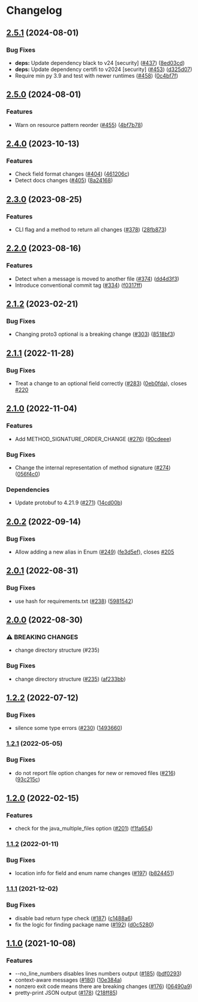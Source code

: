 # Changelog

## [2.5.1](https://github.com/googleapis/proto-breaking-change-detector/compare/v2.5.0...v2.5.1) (2024-08-01)


### Bug Fixes

* **deps:** Update dependency black to v24 [security] ([#437](https://github.com/googleapis/proto-breaking-change-detector/issues/437)) ([8ed03cd](https://github.com/googleapis/proto-breaking-change-detector/commit/8ed03cd5ca2ccbf56705b7cbb6d4fdde35ecaabc))
* **deps:** Update dependency certifi to v2024 [security] ([#453](https://github.com/googleapis/proto-breaking-change-detector/issues/453)) ([d325d07](https://github.com/googleapis/proto-breaking-change-detector/commit/d325d07ee8f6ce3a6a93e7da87fbb6aad966572a))
* Require min py 3.9 and test with newer runtimes ([#458](https://github.com/googleapis/proto-breaking-change-detector/issues/458)) ([0c4bf7f](https://github.com/googleapis/proto-breaking-change-detector/commit/0c4bf7fd545e9d36e002b93d2f81cfb92fa1cbeb))

## [2.5.0](https://github.com/googleapis/proto-breaking-change-detector/compare/v2.4.0...v2.5.0) (2024-08-01)


### Features

* Warn on resource pattern reorder ([#455](https://github.com/googleapis/proto-breaking-change-detector/issues/455)) ([4bf7b78](https://github.com/googleapis/proto-breaking-change-detector/commit/4bf7b7800244e1e9767669b0a1f00a0178b03954))

## [2.4.0](https://github.com/googleapis/proto-breaking-change-detector/compare/v2.3.0...v2.4.0) (2023-10-13)


### Features

* Check field format changes ([#404](https://github.com/googleapis/proto-breaking-change-detector/issues/404)) ([461206c](https://github.com/googleapis/proto-breaking-change-detector/commit/461206c230cdeba41b43d0f17c8205fbbbc8fea6))
* Detect docs changes ([#405](https://github.com/googleapis/proto-breaking-change-detector/issues/405)) ([8a24168](https://github.com/googleapis/proto-breaking-change-detector/commit/8a24168af875235cedf4009f865e2e0649c12e27))

## [2.3.0](https://github.com/googleapis/proto-breaking-change-detector/compare/v2.2.0...v2.3.0) (2023-08-25)


### Features

* CLI flag and a method to return all changes ([#378](https://github.com/googleapis/proto-breaking-change-detector/issues/378)) ([28fb873](https://github.com/googleapis/proto-breaking-change-detector/commit/28fb87315db63bec7431f4cdcbdda620bed77803))

## [2.2.0](https://github.com/googleapis/proto-breaking-change-detector/compare/v2.1.2...v2.2.0) (2023-08-16)


### Features

* Detect when a message is moved to another file ([#374](https://github.com/googleapis/proto-breaking-change-detector/issues/374)) ([dd4d3f3](https://github.com/googleapis/proto-breaking-change-detector/commit/dd4d3f3337bc3268ce5f0e6fd5f8e872746857a2))
* Introduce conventional commit tag ([#334](https://github.com/googleapis/proto-breaking-change-detector/issues/334)) ([f0317ff](https://github.com/googleapis/proto-breaking-change-detector/commit/f0317ffbc9c59719f9ecee72fab9acb8bab4fd38))

## [2.1.2](https://github.com/googleapis/proto-breaking-change-detector/compare/v2.1.1...v2.1.2) (2023-02-21)


### Bug Fixes

* Changing proto3 optional is a breaking change ([#303](https://github.com/googleapis/proto-breaking-change-detector/issues/303)) ([8518bf3](https://github.com/googleapis/proto-breaking-change-detector/commit/8518bf377050b1f83a06797d8400bf1a3a83d507))

## [2.1.1](https://github.com/googleapis/proto-breaking-change-detector/compare/v2.1.0...v2.1.1) (2022-11-28)


### Bug Fixes

* Treat a change to an optional field correctly ([#283](https://github.com/googleapis/proto-breaking-change-detector/issues/283)) ([0eb0fda](https://github.com/googleapis/proto-breaking-change-detector/commit/0eb0fda6ea459ed8ec38ce0957a46e2a014d4d7b)), closes [#220](https://github.com/googleapis/proto-breaking-change-detector/issues/220)

## [2.1.0](https://github.com/googleapis/proto-breaking-change-detector/compare/v2.0.2...v2.1.0) (2022-11-04)


### Features

* Add METHOD_SIGNATURE_ORDER_CHANGE ([#276](https://github.com/googleapis/proto-breaking-change-detector/issues/276)) ([90cdeee](https://github.com/googleapis/proto-breaking-change-detector/commit/90cdeeec43b2bcbe221a3f65c971a91ea5098346))


### Bug Fixes

* Change the internal representation of method signature ([#274](https://github.com/googleapis/proto-breaking-change-detector/issues/274)) ([056f4c0](https://github.com/googleapis/proto-breaking-change-detector/commit/056f4c0cf64821eb099c8291ca8041d23ca35a78))


### Dependencies

* Update protobuf to 4.21.9 ([#271](https://github.com/googleapis/proto-breaking-change-detector/issues/271)) ([14cd00b](https://github.com/googleapis/proto-breaking-change-detector/commit/14cd00bf8a6b65093dfd4df123c9de8645ff1fc5))

## [2.0.2](https://github.com/googleapis/proto-breaking-change-detector/compare/v2.0.1...v2.0.2) (2022-09-14)


### Bug Fixes

* Allow adding a new alias in Enum ([#249](https://github.com/googleapis/proto-breaking-change-detector/issues/249)) ([fe3d5ef](https://github.com/googleapis/proto-breaking-change-detector/commit/fe3d5efc6b12de97cef47c7543686295120f9499)), closes [#205](https://github.com/googleapis/proto-breaking-change-detector/issues/205)

## [2.0.1](https://github.com/googleapis/proto-breaking-change-detector/compare/v2.0.0...v2.0.1) (2022-08-31)


### Bug Fixes

* use hash for requirements.txt ([#238](https://github.com/googleapis/proto-breaking-change-detector/issues/238)) ([5981542](https://github.com/googleapis/proto-breaking-change-detector/commit/598154208c216e4690205a0150fdccbef78e34e5))

## [2.0.0](https://github.com/googleapis/proto-breaking-change-detector/compare/v1.2.2...v2.0.0) (2022-08-30)


### ⚠ BREAKING CHANGES

* change directory structure (#235)

### Bug Fixes

* change directory structure ([#235](https://github.com/googleapis/proto-breaking-change-detector/issues/235)) ([af233bb](https://github.com/googleapis/proto-breaking-change-detector/commit/af233bbcfb7a9d904c0fdf6b69dade9e1f7e94fe))

## [1.2.2](https://github.com/googleapis/proto-breaking-change-detector/compare/v1.2.1...v1.2.2) (2022-07-12)


### Bug Fixes

* silence some type errors ([#230](https://github.com/googleapis/proto-breaking-change-detector/issues/230)) ([1493660](https://github.com/googleapis/proto-breaking-change-detector/commit/149366093b14f3c873799cf174d5bbdb04d6db0b))

### [1.2.1](https://github.com/googleapis/proto-breaking-change-detector/compare/v1.2.0...v1.2.1) (2022-05-05)


### Bug Fixes

* do not report file option changes for new or removed files ([#216](https://github.com/googleapis/proto-breaking-change-detector/issues/216)) ([93c215c](https://github.com/googleapis/proto-breaking-change-detector/commit/93c215ce0b73a7b29814fba5cf6fd54ea66b39bd))

## [1.2.0](https://github.com/googleapis/proto-breaking-change-detector/compare/v1.1.2...v1.2.0) (2022-02-15)


### Features

* check for the java_multiple_files option ([#201](https://github.com/googleapis/proto-breaking-change-detector/issues/201)) ([f1fa654](https://github.com/googleapis/proto-breaking-change-detector/commit/f1fa654ee63d9a2238d0483ded4b98a1416463de))

### [1.1.2](https://github.com/googleapis/proto-breaking-change-detector/compare/v1.1.1...v1.1.2) (2022-01-11)


### Bug Fixes

* location info for field and enum name changes ([#197](https://github.com/googleapis/proto-breaking-change-detector/issues/197)) ([b824451](https://github.com/googleapis/proto-breaking-change-detector/commit/b824451a908894bf9e4d9b424e4b205e74276f08))

### [1.1.1](https://www.github.com/googleapis/proto-breaking-change-detector/compare/v1.1.0...v1.1.1) (2021-12-02)


### Bug Fixes

* disable bad return type check ([#187](https://www.github.com/googleapis/proto-breaking-change-detector/issues/187)) ([c1488a6](https://www.github.com/googleapis/proto-breaking-change-detector/commit/c1488a6911829e051d92a3fde70bcb6a00f30bf3))
* fix the logic for finding package name ([#192](https://www.github.com/googleapis/proto-breaking-change-detector/issues/192)) ([d0c5280](https://www.github.com/googleapis/proto-breaking-change-detector/commit/d0c52809cd337f286d3c34944a4f89d81c136a67))

## [1.1.0](https://www.github.com/googleapis/proto-breaking-change-detector/compare/v1.0.2...v1.1.0) (2021-10-08)


### Features

* --no_line_numbers disables lines numbers output ([#185](https://www.github.com/googleapis/proto-breaking-change-detector/issues/185)) ([bdf0293](https://www.github.com/googleapis/proto-breaking-change-detector/commit/bdf02939b8b09c8c542a376c3825a1235c58dc8d))
* context-aware messages ([#180](https://www.github.com/googleapis/proto-breaking-change-detector/issues/180)) ([10e384a](https://www.github.com/googleapis/proto-breaking-change-detector/commit/10e384a32cb7329c4b3d7ad34103bfcd1082c2fa))
* nonzero exit code means there are breaking changes ([#176](https://www.github.com/googleapis/proto-breaking-change-detector/issues/176)) ([06490a9](https://www.github.com/googleapis/proto-breaking-change-detector/commit/06490a9118412b739a847227c1c4983f8418d0d8))
* pretty-print JSON output ([#178](https://www.github.com/googleapis/proto-breaking-change-detector/issues/178)) ([218ff85](https://www.github.com/googleapis/proto-breaking-change-detector/commit/218ff854ab923f377da640a6d3967ec0952fe644))
